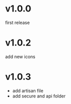 # v1.0.0

first release

# v1.0.2

add new icons

# v1.0.3

- add artisan file
- add secure and api folder
